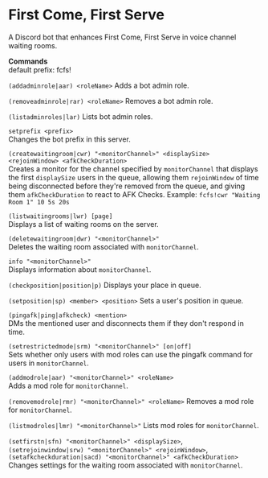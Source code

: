 First Come, First Serve
===

A Discord bot that enhances First Come, First Serve in voice channel waiting rooms. 

__Commands__  
default prefix: fcfs!

`(addadminrole|aar) <roleName>`
Adds a bot admin role.

`(removeadminrole|rar) <roleName>`
Removes a bot admin role.

`(listadminroles|lar)`
Lists bot admin roles.

`setprefix <prefix>`  
Changes the bot prefix in this server.

`(createwaitingroom|cwr) "<monitorChannel>" <displaySize> <rejoinWindow> <afkCheckDuration>`  
Creates a monitor for the channel specified by `monitorChannel` that displays the first `displaySize` users in the queue, allowing them `rejoinWindow` of time being disconnected before they\'re removed from the queue, and giving them `afkCheckDuration` to react to AFK Checks.
Example: `fcfs!cwr "Waiting Room 1" 10 5s 20s`

`(listwaitingrooms|lwr) [page]`  
Displays a list of waiting rooms on the server.

`(deletewaitingroom|dwr) "<monitorChannel>"`  
Deletes the waiting room associated with `monitorChannel`.

`info "<monitorChannel>"`  
Displays information about `monitorChannel`.

`(checkposition|position|p)`
Displays your place in queue.

`(setposition|sp) <member> <position>`
Sets a user\'s position in queue.

`(pingafk|ping|afkcheck) <mention>`  
DMs the mentioned user and disconnects them if they don\'t respond in time.

`(setrestrictedmode|srm) "<monitorChannel>" [on|off]`  
Sets whether only users with mod roles can use the pingafk command for users in `monitorChannel`.

`(addmodrole|aar) "<monitorChannel>" <roleName>`  
Adds a mod role for `monitorChannel`.

`(removemodrole|rmr) "<monitorChannel>" <roleName>`
Removes a mod role for `monitorChannel`.

`(listmodroles|lmr) "<monitorChannel>"`
Lists mod roles for `monitorChannel`.

`(setfirstn|sfn) "<monitorChannel>" <displaySize>`,  
`(setrejoinwindow|srw) "<monitorChannel>" <rejoinWindow>`,  
`(setafkcheckduration|sacd) "<monitorChannel>" <afkCheckDuration>`  
Changes settings for the waiting room associated with `monitorChannel`.